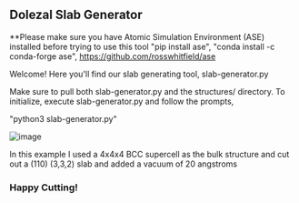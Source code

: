 ## Dolezal Slab Generator
**Please make sure you have Atomic Simulation Environment (ASE) installed before trying to use this tool "pip install ase", "conda install -c conda-forge ase", https://github.com/rosswhitfield/ase

Welcome! Here you'll find our slab generating tool, slab-generator.py

Make sure to pull both slab-generator.py and the structures/ directory. To initialize, execute slab-generator.py and follow the prompts, 

"python3 slab-generator.py"

![image](https://user-images.githubusercontent.com/47109396/143382489-76a156e1-0624-45b2-9c76-b607d7764b5d.png)

In this example I used a 4x4x4 BCC supercell as the bulk structure and cut out a (110) (3,3,2) slab and added a vacuum of 20 angstroms
### Happy Cutting!
